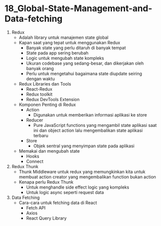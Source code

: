 # 18_Global-State-Management-and-Data-fetching

1. Redux
    - Adalah library untuk manajemen state global
    - Kapan saat yang tepat untuk menggunakan Redux
        - Banyak state yang perlu ditaruh di banyak tempat
        - State pada app sering berubah
        - Logic untuk mengubah state kompleks
        - Ukuran codebase yang sedang-besar, dan dikerjakan oleh banyak orang
        - Perlu untuk mengetahui bagaimana state diupdate seiring dengan waktu
    - Redux Libraries dan Tools
        - React-Redux
        - Redux toolkit
        - Redux DevTools Extension
    - Komponen Penting di Redux
        - Action
            - Digunakan untuk memberikan informasi aplikasi ke store
        - Reducer
            - Pure JavaScript functions yang mengambil state aplikasi saat ini dan object action lalu mengembalikan state aplikasi terbaru
        - Store
            - Objek sentral yang menyimpan state pada aplikasi
    - Memakai dan mengubah state
        - Hooks
        - Connect
2. Redux Thunk
    - Thunk Middleware untuk redux yang memungkinkan kita untuk membuat action creator yang mengembalikan function bukan action
    - Kenapa perlu Redux Thunk
        - Untuk menghandle side effect logic yang kompleks
        - Untuk logic async seperti request data
3. Data Fetching
    - Cara-cara untuk fetching data di React
        - Fetch API
        - Axios
        - React Query Library
